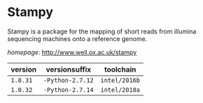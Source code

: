 # Stampy

Stampy is a package for the mapping of short reads from illumina sequencing machines onto  a reference genome.

*homepage*: <http://www.well.ox.ac.uk/stampy>

version | versionsuffix | toolchain
--------|---------------|----------
``1.0.31`` | ``-Python-2.7.12`` | ``intel/2016b``
``1.0.32`` | ``-Python-2.7.14`` | ``intel/2018a``
